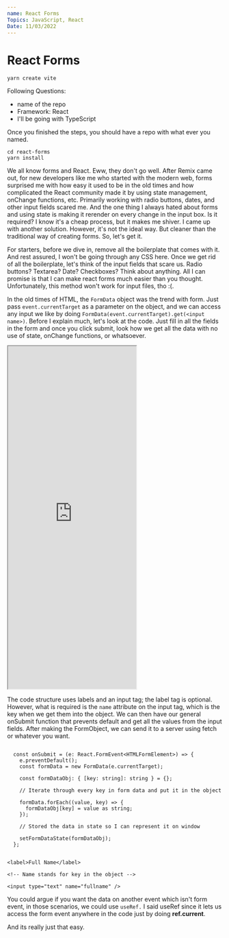 ```yaml
---
name: React Forms
Topics: JavaScript, React
Date: 11/03/2022
---
```


# React Forms

```txt:terminal showLineNumbers
yarn create vite
```

Following Questions:

- name of the repo
- Framework: React
- I'll be going with TypeScript

Once you finished the steps, you should have a repo with what ever you named.

```txt:terminal showLineNumbers
cd react-forms
yarn install
```

We all know forms and React. Eww, they don't go well. After Remix came out, for new developers like me who started with the modern web, forms surprised me with how easy it used to be in the old times and how complicated the React community made it by using state management, onChange functions, etc. Primarily working with radio buttons, dates, and other input fields scared me. And the one thing I always hated about forms and using state is making it rerender on every change in the input box. Is it required? I know it's a cheap process, but it makes me shiver. I came up with another solution. However, it's not the ideal way. But cleaner than the traditional way of creating forms. So, let's get it.

For starters, before we dive in, remove all the boilerplate that comes with it.
And rest assured, I won't be going through any CSS here. Once we get rid of all the boilerplate, let's think of the input fields that scare us. Radio buttons? Textarea? Date? Checkboxes? Think about anything. All I can promise is that I can make react forms much easier than you thought. Unfortunately, this method won't work for input files, tho :(.

In the old times of HTML, the `FormData` object was the trend with form. Just pass `event.currentTarget` as a parameter on the object, and we can access any input we like by doing `FormData(event.currentTarget).get(<input name>)`. Before I explain much, let's look at the code. Just fill in all the fields in the form and once you click submit, look how we get all the data with no use of state, onChange functions, or whatsoever.

<iframe src="https://codesandbox.io/embed/pensive-glitter-vgvnls?module=/src/App.tsx&fontsize=12&view=split" title="code" height="800"></iframe>

The code structure uses labels and an input tag; the label tag is optional. However, what is required is the `name` attribute on the input tag, which is the key when we get them into the object. We can then have our general onSubmit function that prevents default and get all the values from the input fields. After making the FormObject, we can send it to a server using fetch or whatever you want.

```js:App.tsx/onSubmit showLineNumbers

  const onSubmit = (e: React.FormEvent<HTMLFormElement>) => {
    e.preventDefault();
    const formData = new FormData(e.currentTarget);

    const formDataObj: { [key: string]: string } = {};

    // Iterate through every key in form data and put it in the object

    formData.forEach((value, key) => {
      formDataObj[key] = value as string;
    });

    // Stored the data in state so I can represent it on window

    setFormDataState(formDataObj);
  };

```

```html:App.tsx showLineNumbers

<label>Full Name</label>

<!-- Name stands for key in the object -->

<input type="text" name="fullname" />

```

You could argue if you want the data on another event which isn't form event, in those scenarios, we could use `useRef.` I said useRef since it lets us access the form event anywhere in the code just by doing **ref.current**.

And its really just that easy.

